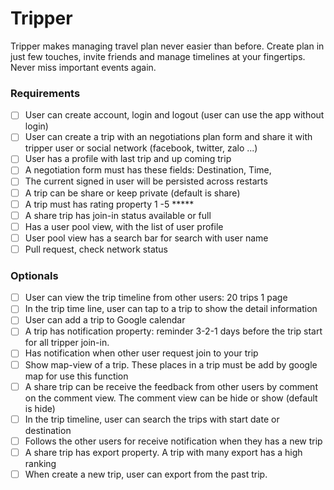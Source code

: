 # Tripper
Tripper makes managing travel plan never easier than before. Create plan in just few touches, invite friends and manage timelines at your fingertips. Never miss important events again.

### Requirements

  * [ ] User can create account, login and logout (user can use the app without login)
  * [ ] User can create a trip with an negotiations plan form and share it with tripper user or social network (facebook, twitter, zalo ...)
  * [ ] User has a profile with last trip and up coming trip
  * [ ] A negotiation form must has these fields: Destination, Time, 
  * [ ] The current signed in user will be persisted across restarts
  * [ ] A trip can be share or keep private (default is share)
  * [ ] A trip must has rating property 1 -5 *****
  * [ ] A share trip has join-in status available or full
  * [ ] Has a user pool view, with the list of user profile
  * [ ] User pool view has a search bar for search with user name
  * [ ] Pull request, check network status

### Optionals
* [ ] User can view the trip timeline from other users: 20 trips 1 page
* [ ] In the trip time line, user can tap to a trip to show the detail information
* [ ] User can add a trip to Google calendar
* [ ] A trip has notification property: reminder 3-2-1 days before the trip start for all tripper join-in.
* [ ] Has notification when other user request join to your trip
* [ ] Show map-view of a trip. These places in a trip must be add by google map for use this function
* [ ] A share trip can be receive the feedback from other users by comment on the comment view. The comment view can be hide or show (default is hide)
* [ ] In the trip timeline, user can search the trips with start date or destination
* [ ] Follows the other users for receive notification when they has a new trip
* [ ] A share trip has export property. A trip with many export has a high ranking
* [ ] When create a new trip, user can export from the past trip.
